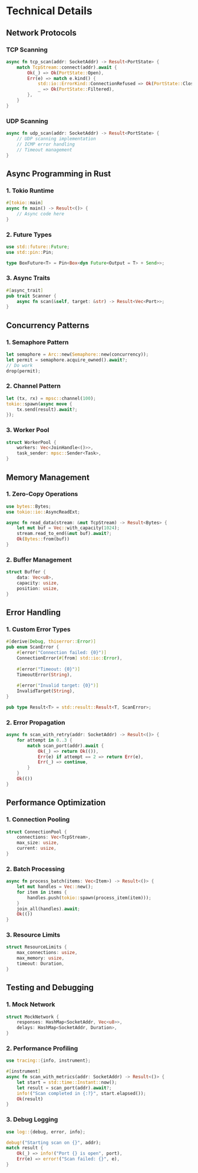 # Technical Details

## Network Protocols

### TCP Scanning
```rust
async fn tcp_scan(addr: SocketAddr) -> Result<PortState> {
    match TcpStream::connect(addr).await {
        Ok(_) => Ok(PortState::Open),
        Err(e) => match e.kind() {
            std::io::ErrorKind::ConnectionRefused => Ok(PortState::Closed),
            _ => Ok(PortState::Filtered),
        },
    }
}
```

### UDP Scanning
```rust
async fn udp_scan(addr: SocketAddr) -> Result<PortState> {
    // UDP scanning implementation
    // ICMP error handling
    // Timeout management
}
```

## Async Programming in Rust

### 1. Tokio Runtime
```rust
#[tokio::main]
async fn main() -> Result<()> {
    // Async code here
}
```

### 2. Future Types
```rust
use std::future::Future;
use std::pin::Pin;

type BoxFuture<T> = Pin<Box<dyn Future<Output = T> + Send>>;
```

### 3. Async Traits
```rust
#[async_trait]
pub trait Scanner {
    async fn scan(&self, target: &str) -> Result<Vec<Port>>;
}
```

## Concurrency Patterns

### 1. Semaphore Pattern
```rust
let semaphore = Arc::new(Semaphore::new(concurrency));
let permit = semaphore.acquire_owned().await?;
// Do work
drop(permit);
```

### 2. Channel Pattern
```rust
let (tx, rx) = mpsc::channel(100);
tokio::spawn(async move {
    tx.send(result).await?;
});
```

### 3. Worker Pool
```rust
struct WorkerPool {
    workers: Vec<JoinHandle<()>>,
    task_sender: mpsc::Sender<Task>,
}
```

## Memory Management

### 1. Zero-Copy Operations
```rust
use bytes::Bytes;
use tokio::io::AsyncReadExt;

async fn read_data(stream: &mut TcpStream) -> Result<Bytes> {
    let mut buf = Vec::with_capacity(1024);
    stream.read_to_end(&mut buf).await?;
    Ok(Bytes::from(buf))
}
```

### 2. Buffer Management
```rust
struct Buffer {
    data: Vec<u8>,
    capacity: usize,
    position: usize,
}
```

## Error Handling

### 1. Custom Error Types
```rust
#[derive(Debug, thiserror::Error)]
pub enum ScanError {
    #[error("Connection failed: {0}")]
    ConnectionError(#[from] std::io::Error),
    
    #[error("Timeout: {0}")]
    TimeoutError(String),
    
    #[error("Invalid target: {0}")]
    InvalidTarget(String),
}

pub type Result<T> = std::result::Result<T, ScanError>;
```

### 2. Error Propagation
```rust
async fn scan_with_retry(addr: SocketAddr) -> Result<()> {
    for attempt in 0..3 {
        match scan_port(addr).await {
            Ok(_) => return Ok(()),
            Err(e) if attempt == 2 => return Err(e),
            Err(_) => continue,
        }
    }
    Ok(())
}
```

## Performance Optimization

### 1. Connection Pooling
```rust
struct ConnectionPool {
    connections: Vec<TcpStream>,
    max_size: usize,
    current: usize,
}
```

### 2. Batch Processing
```rust
async fn process_batch(items: Vec<Item>) -> Result<()> {
    let mut handles = Vec::new();
    for item in items {
        handles.push(tokio::spawn(process_item(item)));
    }
    join_all(handles).await;
    Ok(())
}
```

### 3. Resource Limits
```rust
struct ResourceLimits {
    max_connections: usize,
    max_memory: usize,
    timeout: Duration,
}
```

## Testing and Debugging

### 1. Mock Network
```rust
struct MockNetwork {
    responses: HashMap<SocketAddr, Vec<u8>>,
    delays: HashMap<SocketAddr, Duration>,
}
```

### 2. Performance Profiling
```rust
use tracing::{info, instrument};

#[instrument]
async fn scan_with_metrics(addr: SocketAddr) -> Result<()> {
    let start = std::time::Instant::now();
    let result = scan_port(addr).await?;
    info!("Scan completed in {:?}", start.elapsed());
    Ok(result)
}
```

### 3. Debug Logging
```rust
use log::{debug, error, info};

debug!("Starting scan on {}", addr);
match result {
    Ok(_) => info!("Port {} is open", port),
    Err(e) => error!("Scan failed: {}", e),
}
``` 